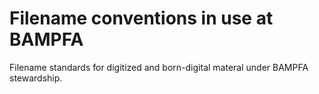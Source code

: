 # Filename conventions in use at BAMPFA

Filename standards for digitized and born-digital materal under BAMPFA stewardship.